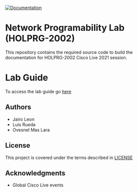 [![Documentation](https://github.com/CiscoLive2021/HOLPRG-2002/actions/workflows/documentation_main.yml/badge.svg)](https://github.com/CiscoLive2021/HOLPRG-2002/actions/workflows/documentation_main.yml)

# Network Programability Lab (HOLPRG-2002)

This repository contains the required source code to build the documentation for HOLPRG-2002 Cisco Live 2021 session.

# Lab Guide

To access the lab guide go [here](https://ciscolive2021.github.io/HOLPRG-2002/)

## Authors

- Jairo Leon
- Luis Rueda
- Ovesnel Mas Lara

## License

This project is covered under the terms described in [LICENSE](./LICENSE)

## Acknowledgments

- Global Cisco Live events
